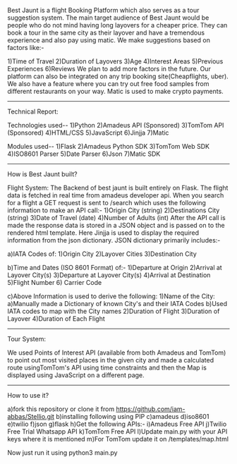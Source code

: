 Best Jaunt is a flight Booking Platform which also serves as a tour suggestion system.
The main target audience of Best Jaunt would be people who do not mind having long layovers for a cheaper price. 
They can book a tour in the same city as their layover and have a tremendous experience and also pay using matic. We make suggestions based on factors like:-

1)Time of Travel 2)Duration of Layovers
3)Age
4)Interest Areas
5)Previous Experiences
6)Reviews
We plan to add more factors in the future. Our platform can also be integrated on any trip booking site(Cheapflights, uber). 
We also have a feature where you can try out free food samples from different restaurants on your way.
Matic is used to make crypto payments.

---------------------------------------------------------------------------------------------------------------------------------------
Technical Report:

Technologies used--
1)Python
2)Amadeus API (Sponsored)
3)TomTom API (Sponsored)
4)HTML/CSS
5)JavaScript
6)Jinjja
7)Matic

Modules used--
1)Flask 
2)Amadeus Python SDK 
3)TomTom Web SDK
4)ISO8601 Parser
5)Date Parser
6)Json
7)Matic SDK

--------------------------------------------------------------------------------------------------------------------------------------
How is Best Jaunt built?

Flight System:
The Backend of best jaunt is built entirely on Flask. The flight data is fetched in real time from amadeus developer api.
When you search for a flight a GET request is sent to /search which uses the following information to make an API call:-
1)Origin City (string)
2)Destinations City (string)
3)Date of Travel (date)
4)Number of Adults (int)
After the API call is made the response data is stored in a JSON object and is passed on to the rendered html template. 
Here Jinjja is used to display the required information from the json dictionary. JSON dictionary primarily includes:-

a)IATA Codes of: 
1)Origin City
2)Layover Cities 
3)Destination City

b)Time and Dates (ISO 8601 Format) of:-
1)Departure at Origin 
2)Arrival at Layover City(s) 
3)Departure at Layover City(s) 
4)Arrival at Destination
5)Flight Number
6) Carrier Code

c)Above Information is used to derive the following:
1)Name of the City: a)Manually made a Dictionary of known City's and their IATA Codes b)Used IATA codes to map with the City names
2)Duration of Flight
3)Duration of Layover
4)Duration of Each Flight

----------------------------------------------------------------------------------------------------------------------------------------

Tour System:

We used Points of Interest API (available from both Amadeus and TomTom) to point out most visited places in the given city and made a
calculated route usingTomTom's API using time constraints and then the Map is displayed using JavaScript on a different page.

----------------------------------------------------------------------------------------------------------------------------------------

How to use it?

a)fork this repository or clone it from https://github.com/iam-abbas/Stellio.git
b)installing following using PIP
c)amadeus
d)iso8601
e)twilio
f)json
g)flask
h)Get the following APIs:-
i)Amadeus Free API
j)Twilio Free Trial Whatsapp API
k)TomTom Free API
l)Update main.py with your API keys where it is mentioned
m)For TomTom update it on /templates/map.html

Now just run it using python3 main.py
